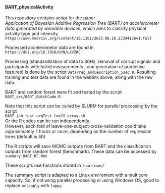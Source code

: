 #### BART_physicalActivity

This repository contains script for the paper    
_Application of Bayesian Additive Regression Tree (BART) on accelerometer data generated by wearable devices_, which aims to classify physical activity type and intensity.      
`https://www.medrxiv.org/content/10.1101/2023.08.16.23294126v1.full`

Processed accelerometor data are found in   
  `https://doi.org/10.7910/DVN/LXVZRC`
  
Processing (standardization of data to 30Hz, removal of corrupt signals and participants with failed measurements , and generation of predictive features) is done by the script `DataPrep_andDescription_5sec.R`. 
Resulting training and test data are found in the weblink above, along with the raw data. 

BART and random forest were fit and tested by the script   
`BART_src/BART_BatchCode.R`   

Note that this script can be called by SLURM for parallel processing by the script    
`BART_job_test_argTest_looCV_array.sh`   
Or the R codes can be run independently.   
However, each fold of leave-one-subject-cross-validation could take approximately 7 hours or more, depending on the number of regression trees (default is 50)

The R scripts will save MCMC outputs from BART and the classificaiton outputs from random forest (benchmark). These data can be accessed by 
`summary_BART_RF.Rmd`  
  
These scripts use functions stored in `functions/`     

The summary script is adapted to a Linux enviroment with a multicore capacity. So, if not using parallel processing or using Windows OS, good to replace `mclapply` with `lappy`.  






